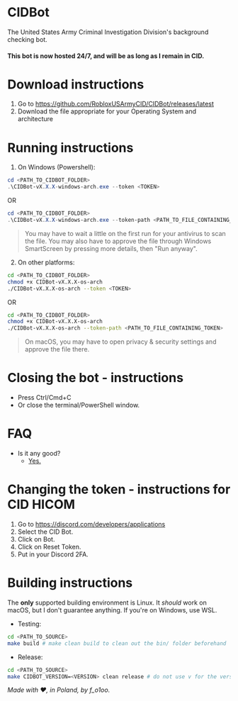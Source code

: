 # CIDBot

The United States Army Criminal Investigation Division's background checking bot.

#### This bot is now hosted 24/7, and will be as long as I remain in CID.

# Download instructions
1. Go to https://github.com/RobloxUSArmyCID/CIDBot/releases/latest
2. Download the file appropriate for your Operating System and architecture

# Running instructions
1. On Windows (Powershell):
```powershell
cd <PATH_TO_CIDBOT_FOLDER>
.\CIDBot-vX.X.X-windows-arch.exe --token <TOKEN>
```
OR
```powershell
cd <PATH_TO_CIDBOT_FOLDER>
.\CIDBot-vX.X.X-windows-arch.exe --token-path <PATH_TO_FILE_CONTAINING_TOKEN>
```
> You may have to wait a little on the first run for your antivirus to scan the file.
> You may also have to approve the file through Windows SmartScreen by pressing more details, then "Run anyway".
2. On other platforms:
```bash
cd <PATH_TO_CIDBOT_FOLDER>
chmod +x CIDBot-vX.X.X-os-arch
./CIDBot-vX.X.X-os-arch --token <TOKEN>
```
OR
```bash
cd <PATH_TO_CIDBOT_FOLDER>
chmod +x CIDBot-vX.X.X-os-arch
./CIDBot-vX.X.X-os-arch --token-path <PATH_TO_FILE_CONTAINING_TOKEN>
```
> On macOS, you may have to open privacy & security settings and approve the file there.

# Closing the bot - instructions
- Press Ctrl/Cmd+C
- Or close the terminal/PowerShell window.

# FAQ
* Is it any good?
  * [Yes.](https://news.ycombinator.com/item?id=3067434)

# Changing the token - instructions for CID HICOM
1. Go to https://discord.com/developers/applications
2. Select the CID Bot.
3. Click on Bot.
4. Click on Reset Token.
5. Put in your Discord 2FA.

# Building instructions
The **only** supported building environment is Linux. It *should* work on macOS, but I don't guarantee anything. If you're on Windows, use WSL.
- Testing:
```bash
cd <PATH_TO_SOURCE>
make build # make clean build to clean out the bin/ folder beforehand
```
- Release:
```bash
cd <PATH_TO_SOURCE>
make CIDBOT_VERSION=<VERSION> clean release # do not use v for the version (ex. v2.0.0)
```

*Made with :heart:,
in Poland,
by f_o1oo.*
